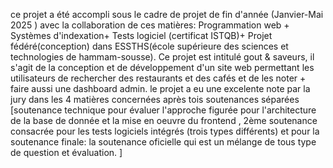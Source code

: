 ce projet a été accompli sous le cadre de projet de fin d'année (Janvier-Mai 2025 ) avec la collaboration de ces matières: Programmation web + Systèmes d'indexation+ Tests logiciel (certificat ISTQB)+ Projet fédéré(conception) dans ESSTHS(école supérieure des sciences et technologies de hammam-sousse).
Ce projet est intitulé gout & saveurs, il s'agit de la conception et de développement d'un site web permettant les utilisateurs de rechercher des restaurants et des cafés et de les noter + faire aussi une dashboard admin. 
le projet a eu une excelente note par la jury dans les 4 matières concernées après tois soutenances séparées
[soutenance technique pour évaluer l'approche figurée pour l'architecture de la base de donnée et la mise en oeuvre du frontend ,
2ème soutenance consacrée pour les tests logiciels intégrés (trois types différents) 
et pour la soutenance finale: la soutenance oficielle qui est un mélange de tous type de question et évaluation. ]
